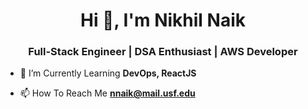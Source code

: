 <h1 align="center">Hi 👋, I'm Nikhil Naik</h1>
<h3 align="center">Full-Stack Engineer | DSA Enthusiast | AWS Developer </h3>


- 🌱 I’m Currently Learning **DevOps, ReactJS**

- 📫 How To Reach Me **nnaik@mail.usf.edu**
